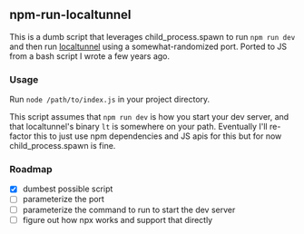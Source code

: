 ## npm-run-localtunnel

This is a dumb script that leverages child_process.spawn to run `npm run dev` and then run [localtunnel](https://github.com/localtunnel/localtunnel) using a somewhat-randomized port. Ported to JS from a bash script I wrote a few years ago.

### Usage

Run `node /path/to/index.js` in your project directory. 

This script assumes that `npm run dev` is how you start your dev server, and that localtunnel's binary `lt` is somewhere on your path. Eventually I'll re-factor this to just use npm dependencies and JS apis for this but for now child_process.spawn is fine.

### Roadmap

 - [X] dumbest possible script 
 - [ ] parameterize the port 
 - [ ] parameterize the command to run to start the dev server 
 - [ ] figure out how npx works and support that directly 
